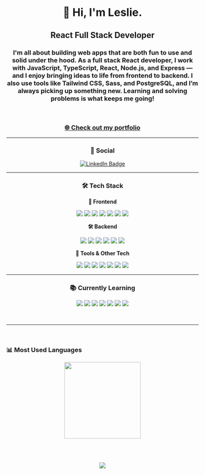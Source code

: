 <h1 align="center">👋 Hi, I'm Leslie.</h1>

<h2 align="center">React Full Stack Developer</h2>

<h3 align="center">
I'm all about building web apps that are both fun to use and solid under the hood. As a full stack React developer, I work with JavaScript, TypeScript, React, Node.js, and Express — and I enjoy bringing ideas to life from frontend to backend. I also use tools like Tailwind CSS, Sass, and PostgreSQL, and I’m always picking up something new. Learning and solving problems is what keeps me going!
</h3>

<br>

<h3 align="center">
  <a href="https://leslie-lopez-anaya.netlify.app/" target="_blank">
    🌐 Check out my portfolio
  </a>
</h3>

---

<h3 align="center">📱 Social</h3>

<p align="center">
  <a href="https://www.linkedin.com/in/leslie-lopez-anaya-1315lcla2125/">
    <img src="https://img.shields.io/badge/%20LinkedIn-0A66C2?style=plastic&logo=linkedin&logoColor=white" alt="LinkedIn Badge"/>
  </a>
</p>

---


<h3 align="center">🛠️ Tech Stack</h3>

<p align="center"><b>🧩 Frontend</b></p>

<p align="center">
  <img src="https://img.shields.io/badge/CSS3-1572B6?style=plastic&logo=css3&logoColor=white" />
  <img src="https://img.shields.io/badge/JavaScript-F7DF1E?style=plastic&logo=javascript&logoColor=black" />
  <img src="https://img.shields.io/badge/TypeScript-3178C6?style=plastic&logo=typescript&logoColor=white" />
  <img src="https://img.shields.io/badge/React-61DAFB?style=plastic&logo=react&logoColor=black" />
  <img src="https://img.shields.io/badge/Tailwind_CSS-38B2AC?style=plastic&logo=tailwind-css&logoColor=white" />
  <img src="https://img.shields.io/badge/SASS-CC6699?style=plastic&logo=sass&logoColor=white" />
  <img src="https://img.shields.io/badge/Shadcn_UI-111827?style=plastic" />
</p>

<p align="center"><b>🛠️ Backend</b></p>

<p align="center">
  <img src="https://img.shields.io/badge/Node.js-339933?style=plastic&logo=node.js&logoColor=white" />
  <img src="https://img.shields.io/badge/Express.js-000000?style=plastic&logo=express&logoColor=white" />
  <img src="https://img.shields.io/badge/PostgreSQL-4169E1?style=plastic&logo=postgresql&logoColor=white" />
  <img src="https://img.shields.io/badge/MongoDB-47A248?style=plastic&logo=mongodb&logoColor=white" />
  <img src="https://img.shields.io/badge/Firebase-FFCA28?style=plastic&logo=firebase&logoColor=black" />
  <img src="https://img.shields.io/badge/Prisma-2D3748?style=plastic&logo=prisma&logoColor=white" />
</p>

<p align="center"><b>🧰 Tools & Other Tech</b></p>

<p align="center">
  <img src="https://img.shields.io/badge/Git-F05032?style=plastic&logo=git&logoColor=white" />
  <img src="https://img.shields.io/badge/VS_Code-007ACC?style=plastic&logo=visual-studio-code&logoColor=white" />
  <img src="https://img.shields.io/badge/Photoshop-31A8FF?style=plastic&logo=adobe-photoshop&logoColor=white" />
  <img src="https://img.shields.io/badge/Illustrator-FF9A00?style=plastic&logo=adobe-illustrator&logoColor=white" />
  <img src="https://img.shields.io/badge/InDesign-FF3366?style=plastic&logo=adobe-indesign&logoColor=white" />
  <img src="https://img.shields.io/badge/ChatGPT-00A67E?style=plastic&logo=openai&logoColor=white" />
  <img src="https://img.shields.io/badge/GitHub_Copilot-181717?style=plastic&logo=githubcopilot&logoColor=white" />
</p>

---

<h3 align="center">📚 Currently Learning</h3>

<p align="center">
  <img src="https://img.shields.io/badge/Python-3776AB?style=plastic&logo=python&logoColor=white" />
  <img src="https://img.shields.io/badge/Three.js-000000?style=plastic&logo=three.js&logoColor=white" />
  <img src="https://img.shields.io/badge/TanStack_Queries-FF4154?style=plastic&logo=react-query&logoColor=white" />
  <img src="https://img.shields.io/badge/Blender-F5792A?style=plastic&logo=blender&logoColor=white" />
  <img src="https://img.shields.io/badge/Affinity_Photo-7E4DD2?style=plastic&logo=affinityphoto&logoColor=white" />
  <img src="https://img.shields.io/badge/Affinity_Designer-1B72BE?style=plastic&logo=affinitydesigner&logoColor=white" />
  <img src="https://img.shields.io/badge/Affinity_Publisher-C9284D?style=plastic&logo=affinitypublisher&logoColor=white" />
</p>


<br>

---

<br>

### 📊 Most Used Languages

<p align="center">
  <img height="200" src="https://github-readme-stats.vercel.app/api/top-langs?username=LeslieLopez25&theme=holi&layout=compact&langs_count=8&card_width=320" />
</p>

<br><br>

<p align="center">
  <a href="https://git.io/streak-stats">
    <img src="https://streak-stats.demolab.com/?user=LeslieLopez25&theme=holi-theme" />
  </a>
</p>

<!---
LeslieLopez25/LeslieLopez25 is a ✨ special ✨ repository because its `README.md` (this file) appears on your GitHub profile.
You can click the Preview link to take a look at your changes.
--->
